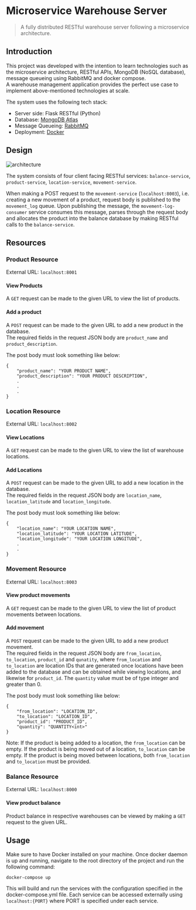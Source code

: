 # Microservice Warehouse Server
> A fully distributed RESTful warehouse server following a microservice architecture.

## Introduction
This project was developed with the intention to learn technologies such as the microservice architecture, RESTful APIs, MongoDB (NoSQL database), message queueing using RabbitMQ and docker compose.\
A warehouse management application provides the perfect use case to implement above-mentioned technologies at scale.

The system uses the following tech stack:
- Server side: Flask RESTful (Python)
- Database: [MongoDB Atlas](https://www.mongodb.com/docs/atlas/)
- Message Queueing: [RabbitMQ](https://www.rabbitmq.com/)
- Deployment: [Docker](https://www.docker.com/)

## Design
![architecture](https://user-images.githubusercontent.com/45887110/171874218-090accca-ffc8-463b-9734-90261d5b2f5a.jpg)


The system consists of four client facing RESTful services: `balance-service`, `product-service`, `location-service`, `movement-service`.

When making a POST request to the `movement-service` (`localhost:8003`), i.e. creating a new movement of a product, request body is published to the  `movement_log` queue.
Upon publishing the message, the `movement-log-consumer` service consumes this message, parses through the request body and allocates the product into the balance database by making RESTful calls to the `balance-service`.

## Resources

### Product Resource
External URL: `localhost:8001`
#### View Products
A `GET` request can be made to the given URL to view the list of products.

#### Add a product
A `POST` request can be made to the given URL to add a new product in the database.\
The required fields in the request JSON body are `product_name` and `product_description`.

The post body must look something like below:
```
{
    "product_name": "YOUR PRODUCT NAME",
    "product_description": "YOUR PRODUCT DESCRIPTION",
    .
    .
    .
}
```

### Location Resource
External URL: `localhost:8002`
#### View Locations
A `GET` request can be made to the given URL to view the list of warehouse locations.

#### Add Locations
A `POST` request can be made to the given URL to add a new location in the database.\
The required fields in the request JSON body are `location_name`, `location_latitude` and `location_longitude`.

The post body must look something like below:
```
{
    "location_name": "YOUR LOCATION NAME",
    "location_latitude": "YOUR LOCATION LATITUDE",
    "location_longitude": "YOUR LOCATION LONGITUDE",
    .
    .
}
```

### Movement Resource
External URL: `localhost:8003`
#### View product movements
A `GET` request can be made to the given URL to view the list of product movements between locations.

#### Add movement
A `POST` request can be made to the given URL to add a new product movement.\
The required fields in the request JSON body are `from_location`, `to_location`, `product_id` and `qunatity`,
where `from_location` and `to_location` are location IDs that are generated once locations have been added to the database and can be obtained while viewing locations,
and likewise for `product_id`. The `quantity` value must be of type integer and greater than 0.

The post body must look something like below:
```
{
    "from_location": "LOCATION_ID",
    "to_location": "LOCATION_ID",
    "product_id": "PRODUCT_ID",
    "quantity": "QUANTITY<int>"
}
```

Note: If the product is being added to a location, the `from_location` can be empty.
If the product is being moved out of a location, `to_location` can be empty.
If the product is being moved between locations, both `from_location` and `to_location` must be provided.

### Balance Resource
External URL: `localhost:8000`
#### View product balance
Product balance in respective warehouses can be viewed by making a `GET` request to the given URL.

## Usage
Make sure to have Docker installed on your machine. Once docker daemon is up and running, navigate to the root directory of the project and run the following command:
```
docker-compose up
```

This will build and run the services with the configuration specified in the docker-compose.yml file.
Each service can be accessed externally using `localhost:{PORT}` where PORT is specified under each service.
